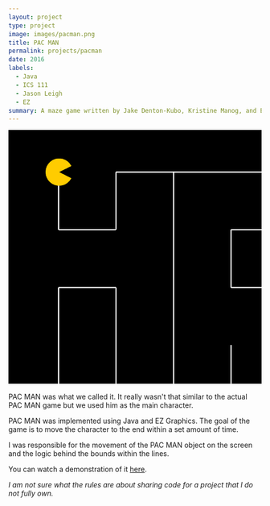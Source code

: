 ```yaml
---
layout: project
type: project
image: images/pacman.png
title: PAC MAN
permalink: projects/pacman
date: 2016
labels:
  - Java
  - ICS 111
  - Jason Leigh
  - EZ
summary: A maze game written by Jake Denton-Kubo, Kristine Manog, and Eton Zhou.
---
```


<img class="ui medium right floated rounded image" src="../images/pacman.png">

PAC MAN was what we called it. It really wasn't that similar to the actual PAC MAN game but we used him as the main character.

PAC MAN was implemented using Java and EZ Graphics. The goal of the game is to move the character to the end within a set amount of time.

I was responsible for the movement of the PAC MAN object on the screen and the logic behind the bounds within the lines.

You can watch a demonstration of it [here](https://youtu.be/HwvhAXWHtPg).

*I am not sure what the rules are about sharing code for a project that I do not fully own.*
